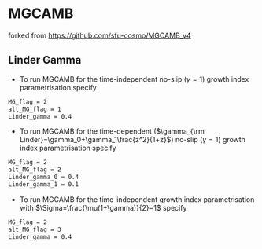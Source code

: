 MGCAMB 
===========
forked from https://github.com/sfu-cosmo/MGCAMB_v4

## Linder Gamma 
 
- To run MGCAMB for the time-independent no-slip ($\gamma=1$) growth index parametrisation specify

```bash
MG_flag = 2
alt_MG_flag = 1
Linder_gamma = 0.4
```

- To run MGCAMB for the time-dependent ($\gamma_{\rm Linder}=\gamma_0+\gamma_1\frac{z^2}{1+z}$) no-slip ($\gamma=1$) growth index parametrisation specify

```bash
MG_flag = 2
alt_MG_flag = 2
Linder_gamma_0 = 0.4
Linder_gamma_1 = 0.1
```

- To run MGCAMB for the time-independent growth index parametrisation with $\Sigma=\frac{\mu(1+\gamma)}{2}=1$ specify

```bash
MG_flag = 2
alt_MG_flag = 3
Linder_gamma = 0.4
```